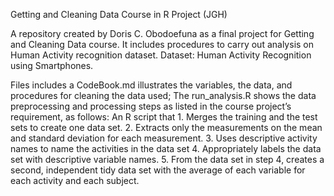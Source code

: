 Getting and Cleaning Data Course in R Project  (JGH)

A repository created by Doris C. Obodoefuna as a final project for Getting and Cleaning Data course. It includes procedures to carry out analysis on Human Activity recognition dataset. 
Dataset: Human Activity Recognition using Smartphones.

Files includes a CodeBook.md illustrates the variables, the data, and procedures for cleaning the data used; The run_analysis.R shows the data preprocessing and processing steps as listed  in the course project’s requirement, as follows:
An R script that
          1.	Merges the training and the test sets to create one data set.
          2.	Extracts only the measurements on the mean and standard deviation for each measurement.
          3.	Uses descriptive activity names to name the activities in the data set
          4.	Appropriately labels the data set with descriptive variable names.
          5.	From the data set in step 4, creates a second, independent tidy data set with the average of each variable for each activity and each subject.
